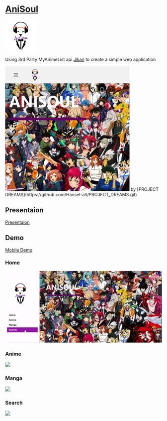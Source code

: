 # [AniSoul](https://anisoul-mal.web.app/)
<img src="APP/public/img/logo.png" height="100" width="100">

Using 3rd Party MyAnimeList api [Jikan](https://jikan.docs.apiary.io/) to create a simple web application

<img src="Demo/anisoul-mal.web.app_.png" height="400" width="400">
by [PROJECT DREAMS](https://github.com/Hansel-alt/PROJECT_DREAMS.git)

## Presentaion
[Presentaion](https://youtu.be/i8WYnVQFR3M)

## Demo
[Mobile Demo](https://www.youtube.com/watch?v=TffsLu_ZVbM)
### Home
![](/Demo/home.gif)
### Anime
![](/Demo/anime.gif)
### Manga
![](/Demo/manga.gif)
### Search
![](/Demo/search.gif)


